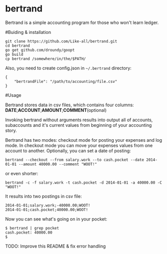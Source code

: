 bertrand
========

Bertrand is a simple accounting program for those who won't learn ledger.

#Buiding & installation

    git clone https://github.com/Like-all/bertrand.git
    cd bertrand
    go get github.com/droundy/goopt
    go build
    cp bertrand /somewhere/in/the/$PATH/

Also, you need to create config.json in `~/.bertrand` directory:

    {
        "bertrandFile": "/path/to/accounting/file.csv"
    }

#Usage

Bertrand stores data in csv files, which contains four columns: **DATE**;**ACCOUNT**;**AMOUNT**;**COMMENT**(optional)

Invoking bertrand without arguments results into output all of accounts, subaccounts and it's current values from beginning of your accounting story.

Bertrand has two modes: checkout mode for posting your expenses and log mode.
In checkout mode you can move your expenses values from one account to another. Optionally, you can set a date of posting:

    bertrand --checkout --from salary.work --to cash.pocket --date 2014-01-01 --amount 40000.00 --comment "WOOT!"

or even shorter:

    bertrand -c -f salary.work -t cash.pocket -d 2014-01-01 -a 40000.00 -C "WOOT!"

It results into two postings in csv file:

    2014-01-01;salary.work;-40000.00;WOOT!
    2014-01-01;cash.pocket;40000.00;WOOT!

Now you can see what's going on in your pocket:

    $ bertrand | grep pocket
    cash.pocket: 40000.00
    $

TODO: Improve this README & fix error handling
